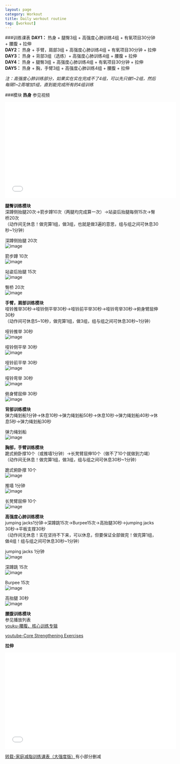 ```yaml
---
layout: page
category: Workout
title: Daily workout routine
tag: [workout]
---
```


###训练课表
__DAY1：__ 热身 + 腿臀3组 + 高强度心肺训练4组 + 有氧项目30分钟 + 腰腹 + 拉伸  
__DAY2：__ 热身 + 手臂，肩部3组 + 高强度心肺训练4组 + 有氧项目30分钟 + 拉伸  
__DAY3：__ 热身 + 背部3组（选练）+ 高强度心肺训练4组 + 腰腹 + 拉伸  
__DAY4：__ 热身 + 腿臀3组 + 高强度心肺训练4组 + 有氧项目30分钟 + 拉伸  
__DAY5：__ 热身 + 胸，手臂3组 + 高强度心肺训练4组  + 腰腹 + 拉伸  

_注：高强度心肺训练部分，如果实在实在完成不了4组，可以先只做1~2组，然后每隔1~2周增加1组，直到能完成所有的4组训练_

###模块
__热身__
参见视频    
<iframe width="560" height="315" src="//www.youtube.com/embed/NXAf37S4ZJE" frameborder="0" allowfullscreen></iframe>  

__腿臀训练模块__  
深蹲侧抬腿20次→箭步蹲10次（两腿均完成算一次）→站姿后抬腿每侧15次→臀桥20次  
（动作间无休息！做完算1组，做3组，也就是做3遍的意思，组与组之间可休息30秒~1分钟）

深蹲侧抬腿 20次  
![image]({{site.img_url}}/2014-04-28-深蹲侧抬腿.gif)  

箭步蹲 10次  
![image]({{site.img_url}}/2014-04-28-箭步蹲.gif)  

站姿后抬腿 15次  
![image]({{site.img_url}}/2014-04-28-站姿后抬腿.gif)  

臀桥 20次  
![image]({{site.img_url}}/2014-04-28-臀桥.gif)  

__手臂，肩部训练模块__  
哑铃推举30秒→哑铃侧平举30秒→哑铃前平举30秒→哑铃弯举30秒→俯身臂屈伸30秒  
（动作间可休息5~10秒，做完算1组，做3组，组与组之间可休息30秒~1分钟）   

哑铃推举 30秒  
![image]({{site.img_url}}/2014-04-28-哑铃推举.gif)  

哑铃侧平举 30秒  
![image]({{site.img_url}}/2014-04-28-哑铃侧平举.gif)  

哑铃前平举 30秒  
![image]({{site.img_url}}/2014-04-28-哑铃前平举.gif)  

哑铃弯举 30秒  
![image]({{site.img_url}}/2014-04-28-哑铃弯举.gif)  

俯身臂屈伸 30秒  
![image]({{site.img_url}}/2014-04-28-俯身臂屈伸.gif)  


__背部训练模块__  
弹力绳划船1分钟→休息10秒→弹力绳划船50秒→休息10秒→弹力绳划船40秒→休息5秒→弹力绳划船30秒 

弹力绳划船  
![image]({{site.img_url}}/2014-04-28-弹力绳划船.gif)  


__胸部，手臂训练模块__  
跪式俯卧撑10个（或推墙1分钟）→长凳臂屈伸10个（做不了10个就做到力竭）  
（动作间无休息！做完算1组，做3组，组与组之间可休息30秒~1分钟）  

跪式俯卧撑 10个  
![image]({{site.img_url}}/2014-04-28-跪式俯卧撑.gif)  

推墙 1分钟  
![image]({{site.img_url}}/2014-04-28-推墙.gif)  

长凳臂屈伸 10个  
![image]({{site.img_url}}/2014-04-28-长凳臂屈伸.gif)  


__高强度心肺训练模块__  
jumping jacks1分钟→深蹲跳15次→Burpee15次→高抬腿30秒→jumping jacks 30秒→平板支撑30秒  
（动作间无休息！实在坚持不下来，可以休息，但要保证全部做完！做完算1组，做4组！组与组之间可休息30秒~1分钟）

jumping jacks 1分钟  
![image]({{site.img_url}}/2014-04-28-jumpingjacks.gif)  

深蹲跳 15次  
![image]({{site.img_url}}/2014-04-28-深蹲跳.gif)  

Burpee 15次  
![image]({{site.img_url}}/2014-04-28-Burpee.gif)  

高抬腿 30秒  
![image]({{site.img_url}}/2014-04-28-高抬腿.gif)  

  
__腰腹训练模块__  
参见播放列表  
[youku-腰腹、核心训练专辑](https://www.youtube.com/playlist?list=PLpXJ7Rlnuy86fCPGMsMSb1jon0OMB1dXk)

[youtube-Core Strengthening Exercises](https://www.youtube.com/playlist?list=PLpXJ7Rlnuy86fCPGMsMSb1jon0OMB1dXk)

__拉伸__  

<iframe width="560" height="315" src="//www.youtube.com/embed/HEFuZVx60UY" frameborder="0" allowfullscreen></iframe>  


[转载-家庭减脂训练课表（大强度版）](http://blog.sina.com.cn/s/blog_5113c62d0101gk3c.html)有小部分删减

